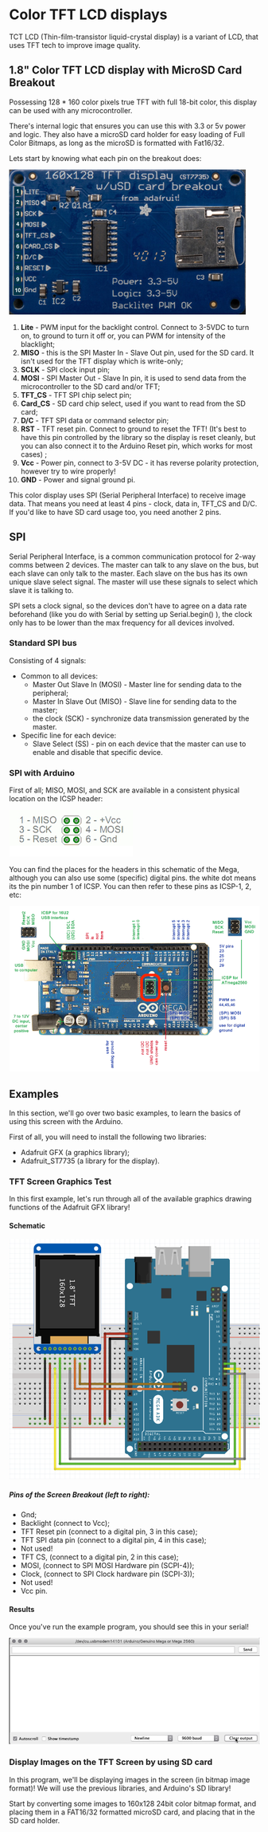 # Color TFT LCD displays

TCT LCD (Thin-film-transistor liquid-crystal display) is a variant of LCD, that uses TFT tech to improve image quality.

## 1.8" Color TFT LCD display with MicroSD Card Breakout

Possessing 128 * 160 color pixels true TFT with full 18-bit color, this display can be used with any microcontroller.

There's internal logic that ensures you can use this  with 3.3 or 5v power and logic. They also have a microSD card holder for easy loading of Full Color Bitmaps, as long as the microSD is formatted with Fat16/32.

Lets start by knowing what each pin on the breakout does:

![](1.png)

1. **Lite** - PWM input for the backlight control. Connect to 3-5VDC to turn on, to ground to turn it off or, you can PWM for intensity of the blacklight;
2. **MISO** - this is the SPI Master In - Slave Out pin, used for the SD card. It isn't used for the TFT display which is write-only;
3. **SCLK** - SPI clock input pin;
4. **MOSI** - SPI Master Out - Slave In pin, it is used to send data from the microcontroller to the SD card and/or TFT;
5. **TFT_CS** - TFT SPI chip select pin;
6. **Card_CS** - SD card chip select, used if you want to read from the SD card;
7. **D/C** - TFT SPI data or command selector pin;
8. **RST** - TFT reset pin. Connect to ground to reset the TFT! (It's best to have this pin controlled by the library so the display is reset cleanly, but you can also connect it to the Arduino Reset pin, which works for most cases) ;
9. **Vcc** - Power pin, connect to 3-5V DC - it has reverse polarity protection, however try to wire properly!
10. **GND** - Power and signal ground pi.

This color display uses SPI (Serial Peripheral Interface) to receive image data. That means you need at least 4 pins - clock, data in, TFT_CS and D/C. If you'd like to have SD card usage too, you need another 2 pins.

## SPI

Serial Peripheral Interface, is a common communication protocol for 2-way comms between 2 devices.
The master can talk to any slave on the bus, but each slave can only talk to the master.
Each slave on the bus has its own unique slave select signal. The master will use these signals to select which slave it is talking to.

SPI sets a clock signal, so the devices don't have to agree on a data rate beforehand (like you do with Serial by setting up Serial.begin() ), the clock only has to be lower than the max frequency for all devices involved.

### Standard SPI bus
Consisting of 4 signals:
* Common to all devices:
  * Master Out Slave In (MOSI) - Master line for sending data to the peripheral;
  * Master In Slave Out (MISO) - Slave line for sending data to the master;
  * the clock (SCK) - synchronize data transmission generated by the master.
* Specific line for each device:
  * Slave Select (SS) -  pin on each device that the master can use to enable and disable that specific device.

### SPI with Arduino
First of all; MISO, MOSI, and SCK are available in a consistent physical location on the ICSP header:

![](2.png)

You can find the places for the headers in this schematic of the Mega, although you can also use some (specific) digital pins. the white dot means its the pin number 1 of ICSP. You can then refer to these pins as ICSP-1, 2, etc:

![](3.png)

## Examples
In this section, we'll go over two basic examples, to learn the basics of using this screen with the Arduino.

First of all, you will need to install the following two libraries:
* Adafruit GFX (a graphics library);
* Adafruit_ST7735 (a library for the display).

### TFT Screen Graphics Test
In this first example, let's run through all of the available graphics drawing functions of the Adafruit GFX library!

#### Schematic

![](4.png)

##### Pins of the Screen Breakout (left to right):
* Gnd;
* Backlight (connect to Vcc);
* TFT Reset pin (connect to a digital pin, 3 in this case);
* TFT SPI data pin (connect to a digital pin, 4 in this case);
* Not used!
* TFT CS, (connect to a digital pin, 2 in this case);
* MOSI, (connect to SPI MOSI Hardware pin (SCPI-4));
* Clock, (connect to SPI Clock hardware pin (SCPI-3));
* Not used!
* Vcc pin.

#### Results
Once you've run the example program, you should see this in your serial!

![](1.gif)
### Display Images on the TFT Screen by using SD card

In this program, we'll be displaying images in the screen (in bitmap image format)!
We will use the previous libraries, and Arduino's SD library!

Start by converting some images to 160x128 24bit color bitmap format, and placing them in a FAT16/32 formatted microSD card, and placing that in the SD card holder.
